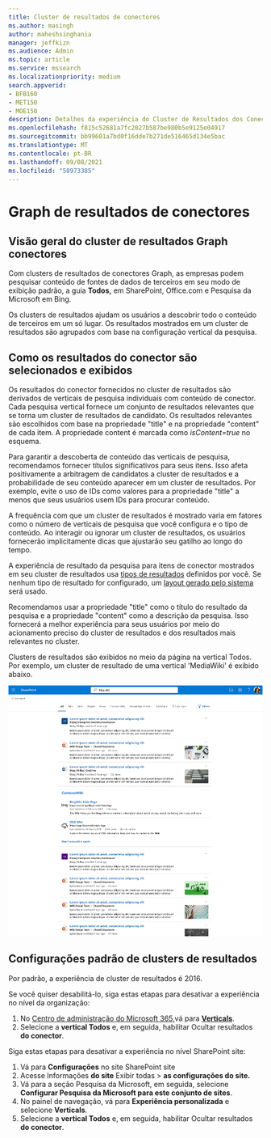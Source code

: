 ```yaml
---
title: Cluster de resultados de conectores
ms.author: masingh
author: maheshsinghania
manager: jeffkizn
ms.audience: Admin
ms.topic: article
ms.service: mssearch
ms.localizationpriority: medium
search.appverid:
- BFB160
- MET150
- MOE150
description: Detalhes da experiência do Cluster de Resultados dos Conectores
ms.openlocfilehash: f815c52681a7fc2027b587be980b5e9125e04917
ms.sourcegitcommit: bb99601a7bd0f16dde7b271de516465d134e5bac
ms.translationtype: MT
ms.contentlocale: pt-BR
ms.lasthandoff: 09/08/2021
ms.locfileid: "58973385"
---
```

# <a name="graph-connectors-result-cluster"></a>Graph de resultados de conectores

## <a name="overview-of-the-graph-connectors-result-cluster"></a>Visão geral do cluster de resultados Graph conectores  

Com clusters de resultados de conectores Graph, as empresas podem pesquisar conteúdo de fontes de dados de terceiros em seu modo de exibição padrão, a guia **Todos,** em SharePoint, Office.com e Pesquisa da Microsoft em Bing.

Os clusters de resultados ajudam os usuários a descobrir todo o conteúdo de terceiros em um só lugar. Os resultados mostrados em um cluster de resultados são agrupados com base na configuração vertical da pesquisa.

## <a name="how-connector-results-are-selected-and-displayed"></a>Como os resultados do conector são selecionados e exibidos

Os resultados do conector fornecidos no cluster de resultados são derivados de verticais de pesquisa individuais com conteúdo de conector. Cada pesquisa vertical fornece um conjunto de resultados relevantes que se torna um cluster de resultados de candidato. Os resultados relevantes são escolhidos com base na propriedade "title" e na propriedade "content" de cada item. A propriedade content é marcada como *isContent=true* no esquema.

Para garantir a descoberta de conteúdo das verticais de pesquisa, recomendamos fornecer títulos significativos para seus itens. Isso afeta positivamente a arbitragem de candidatos a cluster de resultados e a probabilidade de seu conteúdo aparecer em um cluster de resultados. Por exemplo, evite o uso de IDs como valores para a propriedade "title" a menos que seus usuários usem IDs para procurar conteúdo.

A frequência com que um cluster de resultados é mostrado varia em fatores como o número de verticais de pesquisa que você configura e o tipo de conteúdo. Ao interagir ou ignorar um cluster de resultados, os usuários fornecerão implicitamente dicas que ajustarão seu gatilho ao longo do tempo.

A experiência de resultado da pesquisa para itens de conector mostrados em seu cluster de resultados usa [tipos de resultados](./customize-search-page.md#create-your-own-result-type) definidos por você. Se nenhum tipo de resultado for configurado, um [layout gerado pelo sistema](./customize-search-page.md#default-search-result-layout) será usado.

Recomendamos usar a propriedade "title" como o título do resultado da pesquisa e a propriedade "content" como a descrição da pesquisa. Isso fornecerá a melhor experiência para seus usuários por meio do acionamento preciso do cluster de resultados e dos resultados mais relevantes no cluster.

Clusters de resultados são exibidos no meio da página na vertical Todos. Por exemplo, um cluster de resultado de uma vertical 'MediaWiki' é exibido abaixo.

![Exemplo de um cluster de resultados MediaWiki.](media/result-cluster/result-cluster-example.png)

## <a name="result-clusters-default-settings"></a>Configurações padrão de clusters de resultados
  
Por padrão, a experiência de cluster de resultados é 2016.  

Se você quiser desabilitá-lo, siga estas etapas para desativar a experiência no nível da organização:

1. No [Centro de administração do Microsoft 365,](https://admin.microsoft.com)vá para [**Verticals**](https://admin.microsoft.com/Adminportal/Home#/MicrosoftSearch/verticals).
1. Selecione a **vertical Todos** e, em seguida, habilitar Ocultar resultados **do conector**.

Siga estas etapas para desativar a experiência no nível SharePoint site:

1. Vá para **Configurações** no site SharePoint site
2. Acesse Informações **do site** Exibir todas > **as configurações do site.**
3. Vá para a seção Pesquisa da Microsoft, em seguida, selecione **Configurar Pesquisa da Microsoft para este conjunto de sites**.
4. No painel de navegação, vá para **Experiência personalizada** e selecione **Verticals**.
5. Selecione a **vertical Todos** e, em seguida, habilitar Ocultar resultados **do conector**.

